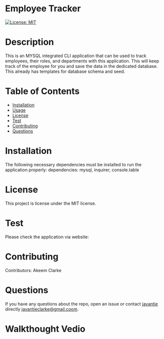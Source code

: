 # Employee Tracker
[![License: MIT](https://img.shields.io/badge/License-MIT-yellow.svg)](https://opensource.org/licenses/MIT)
# Description
This is an MYSQL integrated CLI application that can be used to track employees, their roles, and departments with this application. This will keep track of the employee for you and save the data in the dedicated database. This already has templates for database schema and seed.
# Table of Contents 
* [Installation](#installation)
* [Usage](#usage)
* [License](#license)
* [Test](#test)
* [Contributing](#contributing)
* [Questions](#questions)
# Installation
The following necessary dependencies must be installed to run the application properly: dependencies: mysql, inquirer, console.table
# License
  This project is license under the  MIT license.
# Test
Please check the application via website: 
# Contributing
​Contributors: Akeem Clarke
# Questions
If you have any questions about the repo, open an issue or contact [javantie](https://github.com/javantie) directly [javantieclarke@gmail.coom](mailto:javantieclarke@gmail.coom).


# Walkthought Vedio 

